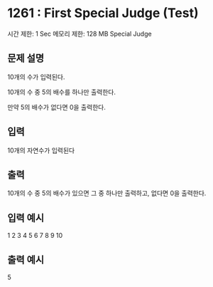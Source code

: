 # 1261 : First Special Judge (Test)

시간 제한: 1 Sec 메모리 제한: 128 MB Special Judge

## 문제 설명

10개의 수가 입력된다.

10개의 수 중 5의 배수를 하나만 출력한다.

만약 5의 배수가 없다면 0을 출력한다.

## 입력

10개의 자연수가 입력된다

## 출력

10개의 수 중 5의 배수가 있으면 그 중 하나만 출력하고, 없다면 0을 출력한다.

## 입력 예시

1 2 3 4 5 6 7 8 9 10

## 출력 예시

5
